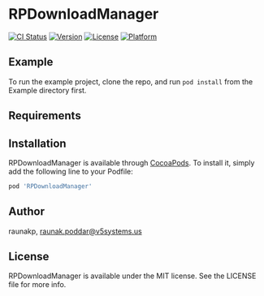 # RPDownloadManager

[![CI Status](https://img.shields.io/travis/raunakp/RPDownloadManager.svg?style=flat)](https://travis-ci.org/raunakp/RPDownloadManager)
[![Version](https://img.shields.io/cocoapods/v/RPDownloadManager.svg?style=flat)](https://cocoapods.org/pods/RPDownloadManager)
[![License](https://img.shields.io/cocoapods/l/RPDownloadManager.svg?style=flat)](https://cocoapods.org/pods/RPDownloadManager)
[![Platform](https://img.shields.io/cocoapods/p/RPDownloadManager.svg?style=flat)](https://cocoapods.org/pods/RPDownloadManager)

## Example

To run the example project, clone the repo, and run `pod install` from the Example directory first.

## Requirements

## Installation

RPDownloadManager is available through [CocoaPods](https://cocoapods.org). To install
it, simply add the following line to your Podfile:

```ruby
pod 'RPDownloadManager'
```

## Author

raunakp, raunak.poddar@v5systems.us

## License

RPDownloadManager is available under the MIT license. See the LICENSE file for more info.
